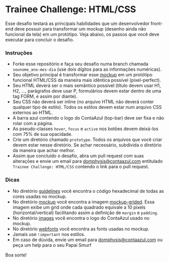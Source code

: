 # Trainee Challenge: HTML/CSS #

Esse desafio testará as principais habilidades que um desenvolvedor front-end deve possuir para transformar um mockup (desenho ainda não funcional da tela) em um protótipo.
Veja abaixo, os passos que você deve executar para concluir o desafio.

### Instruções ###

- Forke esse repositório e faça seu desafio numa branch chamada ```seunome_ano-mes-dia``` (use dois dígitos para as informações numéricas).
- Seu objetivo principal é transformar esse [mockup](https://bitbucket.org/rafaelcamargo/trainee-challenge/src/0fd5bf4c336e0ff668aa6e6e6bdaeb7f87b7119e/mockup/mockup.png?at=master) em um protótipo funcional HTML/CSS da maneira mais idêntica possível (pixel-perfect).
- Seu HTML deverá ser o mais semântico possível (título devem usar H1, H2, ..., parágrafos deve usar P, formulários devem estar dentro de uma tag FORM, e assim por diante).
- Seu CSS não deverá ser inline (no arquivo HTML não deverá conter qualquer tipo de estilo). Todos os estilos devem estar num arquivo CSS externos ao HTML.
- A barra azul contendo o logo do ContaAzul (top-bar) deve ser fixa e não rolar com a página.
- As pseudo-classes ```hover```, ```focus``` e ```active``` nos botões devem deixá-los com 75% de sua opacidade.
- Crie um diretório chamado ```prototype```. Todos os arquivos que você criar devem estar nesse diretório. Se achar necessário, subdivida o diretório da maneira que achar melhor.
- Assim que concluído o desafio, abra um pull request com suas alterações e envie um email para [domphysis@contaazul.com](mailto:domphysis@contaazul.com) entitulado ```Trainee Challenge: HTML/CSS``` contendo o link para o pull request.

### Dicas ###

- No diretório [guidelines](https://bitbucket.org/rafaelcamargo/trainee-challenge/src/0fd5bf4c336e0ff668aa6e6e6bdaeb7f87b7119e/guidelines/?at=master) você encontra o código hexadecimal de todas as cores usadas no mockup.
- No diretório [mockup](https://bitbucket.org/rafaelcamargo/trainee-challenge/src/0fd5bf4c336e/mockup/?at=master) você encontra a imagem [mockup-grided](https://bitbucket.org/rafaelcamargo/trainee-challenge/src/0fd5bf4c336e0ff668aa6e6e6bdaeb7f87b7119e/mockup/mockup_grided.png?at=master). Essa imagem exibe um grid onde cada quadrado equivale a 10 pixels (horizontal/vertical) facilitando assim a definição de ```margin``` e ```padding```.
- No diretório [images](https://bitbucket.org/rafaelcamargo/trainee-challenge/src/0fd5bf4c336e0ff668aa6e6e6bdaeb7f87b7119e/images/?at=master) você encontra o logo do ContaAzul usado no mockup.
- No diretório [webfonts](https://bitbucket.org/rafaelcamargo/trainee-challenge/src/0fd5bf4c336e0ff668aa6e6e6bdaeb7f87b7119e/webfonts/?at=master) você encontra as fonts usadas no mockup.
- Jamais use ```!important``` nos estilos.
- Em caso de dúvida, envie um email para [domphysis@contaazul.com](mailto:domphysis@contaazul.com) ou peça um help para o seu Papai Smurf


Boa sorte!